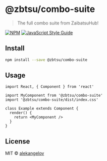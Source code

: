 # @zbtsu/combo-suite

> The full combo suite from ZaibatsuHub!

[![NPM](https://img.shields.io/npm/v/@zbtsu/combo-suite.svg)](https://www.npmjs.com/package/@zbtsu/combo-suite) [![JavaScript Style Guide](https://img.shields.io/badge/code_style-standard-brightgreen.svg)](https://standardjs.com)

## Install

```bash
npm install --save @zbtsu/combo-suite
```

## Usage

```tsx
import React, { Component } from 'react'

import MyComponent from '@zbtsu/combo-suite'
import '@zbtsu/combo-suite/dist/index.css'

class Example extends Component {
  render() {
    return <MyComponent />
  }
}
```

## License

MIT © [alekangelov](https://github.com/alekangelov)
